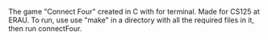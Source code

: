 The game "Connect Four" created in C with for terminal. Made for CS125 at ERAU.
To run, use use "make" in a directory with all the required files in it, then run connectFour.

